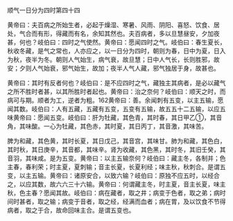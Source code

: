 顺气一日分为四时第四十四

黄帝曰：夫百病之所始生者，必起于燥湿、寒暑、风雨、阴阳、喜怒、饮食、居处，气合而有形，得藏而有名，余知其然也。夫百病者，多以旦慧昼安，夕加夜甚，何也？岐伯曰：四时之气使然。黄帝曰：愿闻四时之气。岐伯曰：春生夏长，秋收冬藏，是气之常也，人亦应之，以一日分为四时，朝则为春，日中为夏，日入为秋，夜半为冬。朝则人气始生，病气衰，故旦慧；日中人气长，长则胜邪，故安；夕则人气始衰，邪气始生，故加；夜半人气人藏，邪气独居于身，故甚也。

黄帝曰：其时有反者何也？岐伯曰：是不应四时之气，藏独主其病者，是必以藏气之所不胜时者甚，以其所胜时者起也。黄帝曰：治之奈何？岐伯曰：顺天之时，而病可与期。顺者为工，逆者为粗。162黄帝曰：善。余闻刺有五变，以主五输，愿闻其数。岐伯曰：人有五藏，五藏有五变，五变有五输，故五五十二五输，以应五味黄帝曰：愿闻五变。岐伯曰：肝为牡藏，其色青，其时春，其日甲乙①，其音角，其味酸。一心为牡藏，其色赤，其时夏，其日丙丁，其音激，其味苦。

脾为和藏，其色黄，其时长夏，其日戊己，其音宫，其味甘。肺为和藏，其色白，其时秋，其日庚辛，其音都，其味辛。肾为收藏，其色黑，其时冬，其旧壬癸，其音羽，其味咸。是为五变。黄帝曰：以主五输奈何？岐伯曰：藏主冬，各制并；色主春，春利荣；时主夏，夏刺输；音主长夏，长夏利经；味主秋，秋刺合。是谓五变，以主五输。黄帝曰：诸原安合，以致六输？岐伯曰：原独不应五时，以经合之，以应其数，故六六三十六输。黄帝曰：何谓藏主冬，时主夏，音主长夏，味主秋，色主春？愿闻其故。岐伯曰：病在藏者，取之井；病变于色者，取之弟；病时间时甚者，取之输；病变于音者，取之经，经满而血者；病在胃，及以饮食不节得病者，取之于合，故命回味主合。是谓五变也。

